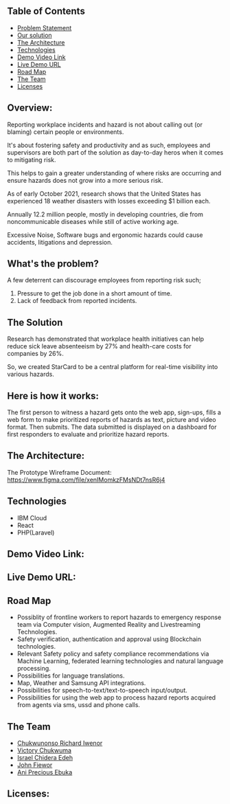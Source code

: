 ## Table of Contents
- [Problem Statement](#the-problem)
- [Our solution](#the-solution)
- [The Architecture](#the-architecture)
- [Technologies](#technologies)
- [Demo Video Link](#demo-video-link)
- [Live Demo URL](#live-demo-url)
- [Road Map](#road-map)
- [The Team](#the-team)
- [Licenses](#licenses)


## Overview:
Reporting workplace incidents  and hazard is not about calling out (or blaming) certain people or environments.

  It's about fostering  safety and productivity and as such, employees and supervisors are both part of the solution as day-to-day heros when it comes to mitigating risk.

This helps to gain a greater understanding of where risks are occurring and ensure  hazards does not grow into a more serious risk.

As of early October 2021, research shows that  the United States has experienced 18 weather disasters with losses exceeding $1 billion each.

Annually 12.2 million people, mostly in developing countries, die from noncommunicable diseases while still of active working age.

Excessive Noise, Software bugs and ergonomic hazards could cause accidents, litigations and depression.

## What's the problem?
A few deterrent can discourage employees from reporting risk such; 
 1. Pressure to get the job done in a short amount of time.
2.  Lack of feedback from reported incidents.

## The Solution 
Research has demonstrated that workplace health initiatives can help reduce sick leave absenteeism by 27% and health-care costs for companies by 26%.

So, we created StarCard to be a central platform for real-time visibility into various hazards.

## Here is how it works:
The first person to witness a hazard
gets onto the web app, sign-ups,
fills a web form to make prioritized  reports of  hazards as text, picture and video format.
Then submits.
The data submitted is displayed on a dashboard for first responders to evaluate and prioritize  hazard reports.

## The Architecture:

The Prototype Wireframe Document: https://www.figma.com/file/xenIMomkzFMsNDt7nsR6j4

<!-- The Technologies/Hardwares/Softwares/Libraries/Datasets/APIs/Services/Systems used: -->
## Technologies
- IBM Cloud
- React
- PHP(Laravel)

## Demo Video Link:

## Live Demo URL:

## Road Map
- Possiblity of frontline workers to report hazards to emergency response team via Computer vision,  Augmented Reality and Livestreaming Technologies.
- Safety verification, authentication and approval using Blockchain technologies.
- Relevant Safety policy and  safety compliance recommendations via Machine Learning, federated learning technologies and natural language processing.
- Possibilities for language translations.
- Map, Weather and Samsung API integrations.
- Possibilities for speech-to-text/text-to-speech  input/output.
- Possibilities for using the web app to process hazard reports acquired from agents via sms, ussd and phone calls.
## The Team
- [Chukwunonso Richard Iwenor](https://github.com/RichardTalented)
- [Victory Chukwuma]()
- [Israel Chidera Edeh](https://github.com/IsraelChidera)
- [John Fiewor](https://github.com/Fiewor)
- [Ani Precious Ebuka]()

## Licenses:
